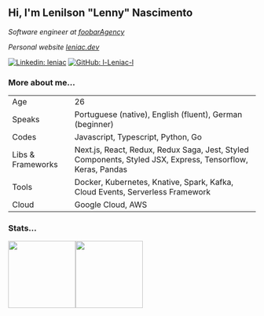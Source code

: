 ## Hi, I'm Lenilson "Lenny" Nascimento

*Software engineer at <a href="https://foobar.agency" target="_blank">foobarAgency</a>*

*Personal website <a href="https://leniac.dev" target="_blank">leniac.dev</a>*

[![Linkedin: leniac](https://img.shields.io/badge/-leniac-blue?style=flat-square&logo=Linkedin&logoColor=white&link=https://www.linkedin.com/in/leniac/)](https://www.linkedin.com/in/leniac/)
[![GitHub: l-Leniac-l](https://img.shields.io/github/followers/l-leniac-l?label=follow&style=social)](https://github.com/l-leniac-l)

### More about me...

| | |
|-|-|
| Age | 26 |
| Speaks | Portuguese (native), English (fluent), German (beginner) |
| Codes | Javascript, Typescript, Python, Go |
| Libs & Frameworks | Next.js, React, Redux, Redux Saga, Jest, Styled Components, Styled JSX, Express, Tensorflow, Keras, Pandas |
| Tools | Docker, Kubernetes, Knative, Spark, Kafka, Cloud Events, Serverless Framework |
| Cloud | Google Cloud, AWS |


### Stats...
<a href="https://leniac.dev/"><img height="137px" src="https://github-readme-stats.vercel.app/api?username=l-leniac-l&hide_title=true&hide_border=true&show_icons=true&include_all_commits=true&count_private=true&line_height=21&text_color=fff&icon_color=fff&bg_color=202020&theme=white" /><!-- wi*quL3fcV --><img height="137px" src="https://github-readme-stats.vercel.app/api/top-langs/?username=l-leniac-l&hide=html,jupyter%20notebook,java,objective-c,css,shell,dockerfile&hide_title=true&hide_border=true&layout=compact&langs_count=5&text_color=fff&icon_color=fff&bg_color=202020&theme=white" /></a>
